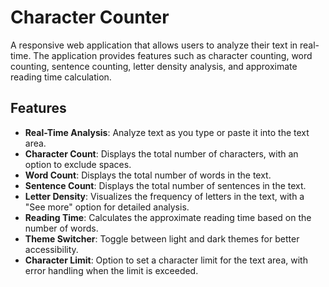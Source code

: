 # Character Counter

A responsive web application that allows users to analyze their text in real-time. The application 
provides features such as character counting, word counting, sentence counting, letter density analysis, 
and approximate reading time calculation.

## Features

- **Real-Time Analysis**: Analyze text as you type or paste it into the text area.
- **Character Count**: Displays the total number of characters, with an option to exclude spaces.
- **Word Count**: Displays the total number of words in the text.
- **Sentence Count**: Displays the total number of sentences in the text.
- **Letter Density**: Visualizes the frequency of letters in the text, with a "See more" option for detailed analysis.
- **Reading Time**: Calculates the approximate reading time based on the number of words.
- **Theme Switcher**: Toggle between light and dark themes for better accessibility.
- **Character Limit**: Option to set a character limit for the text area, with error handling when the limit is exceeded.

